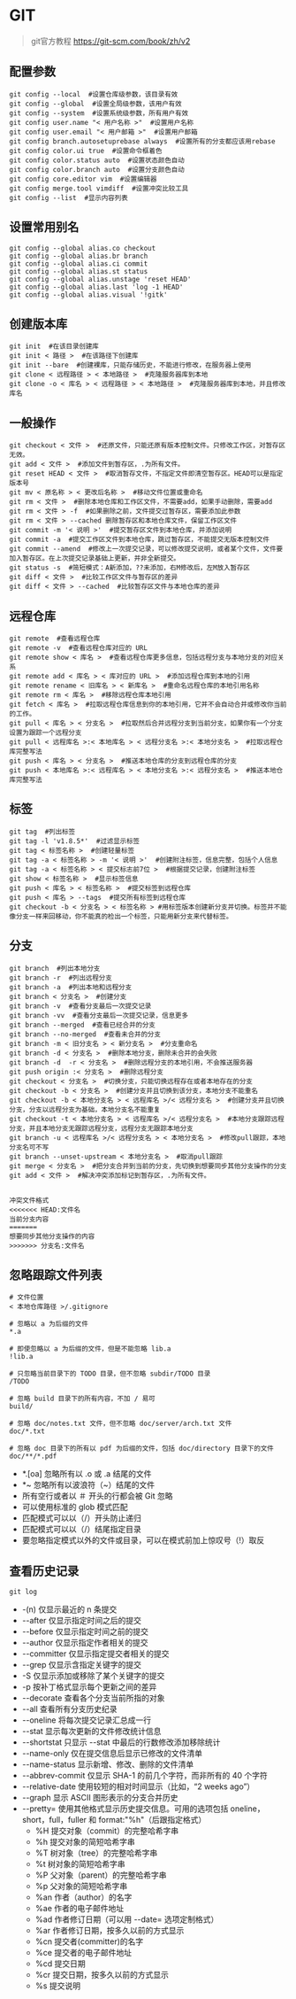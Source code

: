 # GIT

> git官方教程 https://git-scm.com/book/zh/v2

## 配置参数

    git config --local  #设置仓库级参数，该目录有效
    git config --global  #设置全局级参数，该用户有效
    git config --system  #设置系统级参数，所有用户有效
    git config user.name "< 用户名称 >"  #设置用户名称
    git config user.email "< 用户邮箱 >"  #设置用户邮箱
    git config branch.autosetuprebase always  #设置所有的分支都应该用rebase
    git config color.ui true  #设置命令框着色
    git config color.status auto  #设置状态颜色自动
    git config color.branch auto  #设置分支颜色自动
    git config core.editor vim  #设置编辑器
    git config merge.tool vimdiff  #设置冲突比较工具
    git config --list  #显示内容列表

## 设置常用别名

    git config --global alias.co checkout
    git config --global alias.br branch
    git config --global alias.ci commit
    git config --global alias.st status
    git config --global alias.unstage 'reset HEAD'
    git config --global alias.last 'log -1 HEAD'
    git config --global alias.visual '!gitk'

## 创建版本库

    git init  #在该目录创建库
    git init < 路径 >  #在该路径下创建库
    git init --bare  #创建裸库，只能存储历史，不能进行修改，在服务器上使用
    git clone < 远程路径 > < 本地路径 >  #克隆服务器库到本地
    git clone -o < 库名 > < 远程路径 > < 本地路径 >  #克隆服务器库到本地，并且修改库名

## 一般操作

    git checkout < 文件 >  #还原文件，只能还原有版本控制文件。只修改工作区，对暂存区无效。
    git add < 文件 >  #添加文件到暂存区，.为所有文件。
    git reset HEAD < 文件 >  #取消暂存文件，不指定文件即清空暂存区。HEAD可以是指定版本号
    git mv < 原名称 > < 更改后名称 >  #移动文件位置或重命名
    git rm < 文件 >  #删除本地仓库和工作区文件，不需要add，如果手动删除，需要add
    git rm < 文件 > -f  #如果删除之前，文件提交过暂存区，需要添加此参数
    git rm < 文件 > --cached 删除暂存区和本地仓库文件，保留工作区文件
    git commit -m '< 说明 >'  #提交暂存区文件到本地仓库，并添加说明
    git commit -a  #提交工作区文件到本地仓库，跳过暂存区，不能提交无版本控制文件
    git commit --amend  #修改上一次提交记录，可以修改提交说明，或者某个文件，文件要加入暂存区。在上次提交记录基础上更新，并非全新提交。
    git status -s  #简短模式：A新添加，??未添加，右M修改后，左M放入暂存区
    git diff < 文件 >  #比较工作区文件与暂存区的差异
    git diff < 文件 > --cached  #比较暂存区文件与本地仓库的差异

## 远程仓库

    git remote  #查看远程仓库
    git remote -v  #查看远程仓库对应的 URL
    git remote show < 库名 >  #查看远程仓库更多信息，包括远程分支与本地分支的对应关系
    git remote add < 库名 > < 库对应的 URL >  #添加远程仓库到本地的引用
    git remote rename < 旧库名 > < 新库名 >  #重命名远程仓库的本地引用名称
    git remote rm < 库名 >  #移除远程仓库本地引用
    git fetch < 库名 >  #拉取远程仓库信息到你的本地引用，它并不会自动合并或修改你当前的工作。
    git pull < 库名 > < 分支名 >  #拉取然后合并远程分支到当前分支，如果你有一个分支设置为跟踪一个远程分支
    git pull < 远程库名 >:< 本地库名 > < 远程分支名 >:< 本地分支名 >  #拉取远程仓库完整写法
    git push < 库名 > < 分支名 >  #推送本地仓库的分支到远程仓库的分支
    git push < 本地库名 >:< 远程库名 > < 本地分支名 >:< 远程分支名 >  #推送本地仓库完整写法

## 标签

    git tag  #列出标签
    git tag -l 'v1.8.5*'  #过滤显示标签
    git tag < 标签名称 >  #创建轻量标签
    git tag -a < 标签名称 > -m '< 说明 >'  #创建附注标签，信息完整，包括个人信息
    git tag -a < 标签名称 > < 提交标志前7位 >  #根据提交记录，创建附注标签
    git show < 标签名称 >  #显示标签信息
    git push < 库名 > < 标签名称 >  #提交标签到远程仓库
    git push < 库名 > --tags  #提交所有标签到远程仓库
    git checkout -b < 分支名 > < 标签名称 > #用标签版本创建新分支并切换。标签并不能像分支一样来回移动，你不能真的检出一个标签，只能用新分支来代替标签。

## 分支

    git branch  #列出本地分支
    git branch -r  #列出远程分支
    git branch -a  #列出本地和远程分支
    git branch < 分支名 >  #创建分支
    git branch -v  #查看分支最后一次提交记录
    git branch -vv  #查看分支最后一次提交记录，信息更多
    git branch --merged  #查看已经合并的分支
    git branch --no-merged  #查看未合并的分支
    git branch -m < 旧分支名 > < 新分支名 >  #分支重命名
    git branch -d < 分支名 >  #删除本地分支，删除未合并的会失败
    git branch -d  -r < 分支名 >  #删除远程分支的本地引用，不会推送服务器
    git push origin :< 分支名 >  #删除远程分支
    git checkout < 分支名 >  #切换分支，只能切换远程存在或者本地存在的分支
    git checkout -b < 分支名 >  #创建分支并且切换到该分支，本地分支不能重名
    git checkout -b < 本地分支名 > < 远程库名 >/< 远程分支名 >  #创建分支并且切换分支，分支以远程分支为基础，本地分支名不能重复
    git checkout -t < 本地分支名 > < 远程库名 >/< 远程分支名 >  #本地分支跟踪远程分支，并且本地分支无跟踪远程分支，远程分支无跟踪本地分支
    git branch -u < 远程库名 >/< 远程分支名 > < 本地分支名 >  #修改pull跟踪，本地分支名可不写
    git branch --unset-upstream < 本地分支名 >  #取消pull跟踪
    git merge < 分支名 >  #把分支合并到当前的分支，先切换到想要同步其他分支操作的分支
    git add < 文件 >  #解决冲突添加标记到暂存区，.为所有文件。


    冲突文件格式
    <<<<<<< HEAD:文件名
    当前分支内容
    =======
    想要同步其他分支操作的内容
    >>>>>>> 分支名:文件名
    
## 忽略跟踪文件列表

    # 文件位置
    < 本地仓库路径 >/.gitignore
    
    # 忽略以 a 为后缀的文件
    *.a     
    
    # 即使忽略以 a 为后缀的文件，但是不能忽略 lib.a
    !lib.a

    # 只忽略当前目录下的 TODO 目录，但不忽略 subdir/TODO 目录
    /TODO
    
    # 忽略 build 目录下的所有内容，不加 / 易可
    build/
    
    # 忽略 doc/notes.txt 文件，但不忽略 doc/server/arch.txt 文件
    doc/*.txt
    
    # 忽略 doc 目录下的所有以 pdf 为后缀的文件，包括 doc/directory 目录下的文件
    doc/**/*.pdf

- *.[oa] 忽略所有以 .o 或 .a 结尾的文件
- *~ 忽略所有以波浪符（~）结尾的文件
- 所有空行或者以 ＃ 开头的行都会被 Git 忽略
- 可以使用标准的 glob 模式匹配
- 匹配模式可以以（/）开头防止递归
- 匹配模式可以以（/）结尾指定目录
- 要忽略指定模式以外的文件或目录，可以在模式前加上惊叹号（!）取反

## 查看历史记录

    git log

- -(n) 仅显示最近的 n 条提交
- --after 仅显示指定时间之后的提交
- --before 仅显示指定时间之前的提交
- --author 仅显示指定作者相关的提交
- --committer 仅显示指定提交者相关的提交
- --grep 仅显示含指定关键字的提交
- -S 仅显示添加或移除了某个关键字的提交
- -p 按补丁格式显示每个更新之间的差异
- --decorate 查看各个分支当前所指的对象
- --all 查看所有分支历史纪录
- --oneline 将每次提交记录汇总成一行
- --stat 显示每次更新的文件修改统计信息
- --shortstat 只显示 --stat 中最后的行数修改添加移除统计
- --name-only 仅在提交信息后显示已修改的文件清单
- --name-status 显示新增、修改、删除的文件清单
- --abbrev-commit 仅显示 SHA-1 的前几个字符，而非所有的 40 个字符
- --relative-date 使用较短的相对时间显示（比如，“2 weeks ago”）
- --graph 显示 ASCII 图形表示的分支合并历史
- --pretty= 使用其他格式显示历史提交信息。可用的选项包括 oneline，short，full，fuller 和 format:"%h"（后跟指定格式）
    - %H 提交对象（commit）的完整哈希字串
    - %h 提交对象的简短哈希字串
    - %T 树对象（tree）的完整哈希字串
    - %t 树对象的简短哈希字串
    - %P 父对象（parent）的完整哈希字串
    - %p 父对象的简短哈希字串
    - %an 作者（author）的名字
    - %ae 作者的电子邮件地址
    - %ad 作者修订日期（可以用 --date= 选项定制格式）
    - %ar 作者修订日期，按多久以前的方式显示
    - %cn 提交者(committer)的名字
    - %ce 提交者的电子邮件地址
    - %cd 提交日期
    - %cr 提交日期，按多久以前的方式显示
    - %s 提交说明
